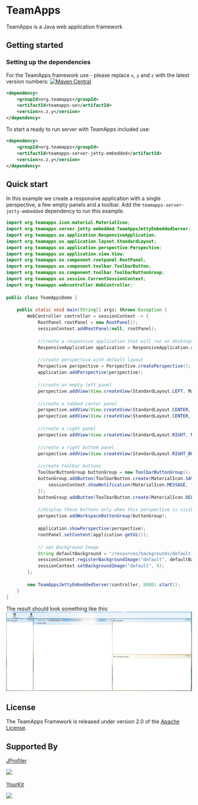 
# TeamApps

TeamApps is a Java web application framework


## Getting started

### Setting up the dependencies

For the TeamApps framework use - please replace `x`, `y` and `z` with the latest version numbers: [![Maven Central](https://maven-badges.herokuapp.com/maven-central/org.teamapps/teamapps/badge.svg)](https://maven-badges.herokuapp.com/maven-central/org.teamapps/teamapps)


```xml
<dependency>
    <groupId>org.teamapps</groupId>
    <artifactId>teamapps-ux</artifactId>
    <version>x.z.y</version>
</dependency>
```

To start a ready to run server with TeamApps included use:


```xml
<dependency>
    <groupId>org.teamapps</groupId>
    <artifactId>teamapps-server-jetty-embedded</artifactId>
    <version>x.z.y</version>
</dependency>
```

## Quick start

In this example we create a responsive application with a single perspective, a few empty panels and a toolbar.
Add the `teamapps-server-jetty-embedded` dependency to run this example.

```java
import org.teamapps.icon.material.MaterialIcon;
import org.teamapps.server.jetty.embedded.TeamAppsJettyEmbeddedServer;
import org.teamapps.ux.application.ResponsiveApplication;
import org.teamapps.ux.application.layout.StandardLayout;
import org.teamapps.ux.application.perspective.Perspective;
import org.teamapps.ux.application.view.View;
import org.teamapps.ux.component.rootpanel.RootPanel;
import org.teamapps.ux.component.toolbar.ToolbarButton;
import org.teamapps.ux.component.toolbar.ToolbarButtonGroup;
import org.teamapps.ux.session.CurrentSessionContext;
import org.teamapps.webcontroller.WebController;

public class TeamAppsDemo {

    public static void main(String[] args) throws Exception {
        WebController controller = sessionContext -> {
            RootPanel rootPanel = new RootPanel();
            sessionContext.addRootPanel(null, rootPanel);

            //create a responsive application that will run on desktops as well as on smart phones
            ResponsiveApplication application = ResponsiveApplication.createApplication();

            //create perspective with default layout
            Perspective perspective = Perspective.createPerspective();
            application.addPerspective(perspective);

            //create an empty left panel
            perspective.addView(View.createView(StandardLayout.LEFT, MaterialIcon.MESSAGE, "Left panel", null));

            //create a tabbed center panel
            perspective.addView(View.createView(StandardLayout.CENTER, MaterialIcon.SEARCH, "Center panel", null));
            perspective.addView(View.createView(StandardLayout.CENTER, MaterialIcon.PEOPLE, "Center panel 2", null));

            //create a right panel
            perspective.addView(View.createView(StandardLayout.RIGHT, MaterialIcon.FOLDER, "Left panel", null));

            //create a right bottom panel
            perspective.addView(View.createView(StandardLayout.RIGHT_BOTTOM, MaterialIcon.VIEW_CAROUSEL, "Left bottom panel", null));

            //create toolbar buttons
            ToolbarButtonGroup buttonGroup = new ToolbarButtonGroup();
            buttonGroup.addButton(ToolbarButton.create(MaterialIcon.SAVE, "Save", "Save changes")).onClick.addListener(toolbarButtonClickEvent -> {
                sessionContext.showNotification(MaterialIcon.MESSAGE, "Save was clicked!");
            });
            buttonGroup.addButton(ToolbarButton.create(MaterialIcon.DELETE, "Delete", "Delete some items"));

            //display these buttons only when this perspective is visible
            perspective.addWorkspaceButtonGroup(buttonGroup);

            application.showPerspective(perspective);
            rootPanel.setContent(application.getUi());

            // set Background Image
            String defaultBackground = "/resources/backgrounds/default-bl.jpg";
            sessionContext.registerBackgroundImage("default", defaultBackground, defaultBackground);
            sessionContext.setBackgroundImage("default", 0);
        };

        new TeamAppsJettyEmbeddedServer(controller, 8080).start();
    }
}
```
The result should look something like this:
![ScreenShot](https://raw.githubusercontent.com/teamapps-org/teamapps-screenshots/master/screenshots/teamapps-example1.png)

## License

The TeamApps Framework is released under version 2.0 of the [Apache License](https://www.apache.org/licenses/LICENSE-2.0).

## Supported By

<a href="https://www.ej-technologies.com/products/jprofiler/overview.html">JProfiler</a>

<a href="https://www.ej-technologies.com/products/jprofiler/overview.html"><img src="https://www.ej-technologies.com/images/product_banners/jprofiler_large.png"></a>

<a href="https://www.yourkit.com/java/profiler/">YourKit</a>
  
<a href="https://www.yourkit.com/java/profiler/"><img src="https://www.yourkit.com/images/yklogo.png"></a> 
